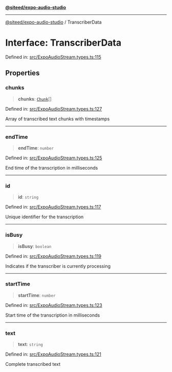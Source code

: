 [**@siteed/expo-audio-studio**](../README.md)

***

[@siteed/expo-audio-studio](../README.md) / TranscriberData

# Interface: TranscriberData

Defined in: [src/ExpoAudioStream.types.ts:115](https://github.com/deeeed/expo-audio-stream/blob/8a303b4d96988b97604123d74daaa406d9ec517c/packages/expo-audio-studio/src/ExpoAudioStream.types.ts#L115)

## Properties

### chunks

> **chunks**: [`Chunk`](Chunk.md)[]

Defined in: [src/ExpoAudioStream.types.ts:127](https://github.com/deeeed/expo-audio-stream/blob/8a303b4d96988b97604123d74daaa406d9ec517c/packages/expo-audio-studio/src/ExpoAudioStream.types.ts#L127)

Array of transcribed text chunks with timestamps

***

### endTime

> **endTime**: `number`

Defined in: [src/ExpoAudioStream.types.ts:125](https://github.com/deeeed/expo-audio-stream/blob/8a303b4d96988b97604123d74daaa406d9ec517c/packages/expo-audio-studio/src/ExpoAudioStream.types.ts#L125)

End time of the transcription in milliseconds

***

### id

> **id**: `string`

Defined in: [src/ExpoAudioStream.types.ts:117](https://github.com/deeeed/expo-audio-stream/blob/8a303b4d96988b97604123d74daaa406d9ec517c/packages/expo-audio-studio/src/ExpoAudioStream.types.ts#L117)

Unique identifier for the transcription

***

### isBusy

> **isBusy**: `boolean`

Defined in: [src/ExpoAudioStream.types.ts:119](https://github.com/deeeed/expo-audio-stream/blob/8a303b4d96988b97604123d74daaa406d9ec517c/packages/expo-audio-studio/src/ExpoAudioStream.types.ts#L119)

Indicates if the transcriber is currently processing

***

### startTime

> **startTime**: `number`

Defined in: [src/ExpoAudioStream.types.ts:123](https://github.com/deeeed/expo-audio-stream/blob/8a303b4d96988b97604123d74daaa406d9ec517c/packages/expo-audio-studio/src/ExpoAudioStream.types.ts#L123)

Start time of the transcription in milliseconds

***

### text

> **text**: `string`

Defined in: [src/ExpoAudioStream.types.ts:121](https://github.com/deeeed/expo-audio-stream/blob/8a303b4d96988b97604123d74daaa406d9ec517c/packages/expo-audio-studio/src/ExpoAudioStream.types.ts#L121)

Complete transcribed text
